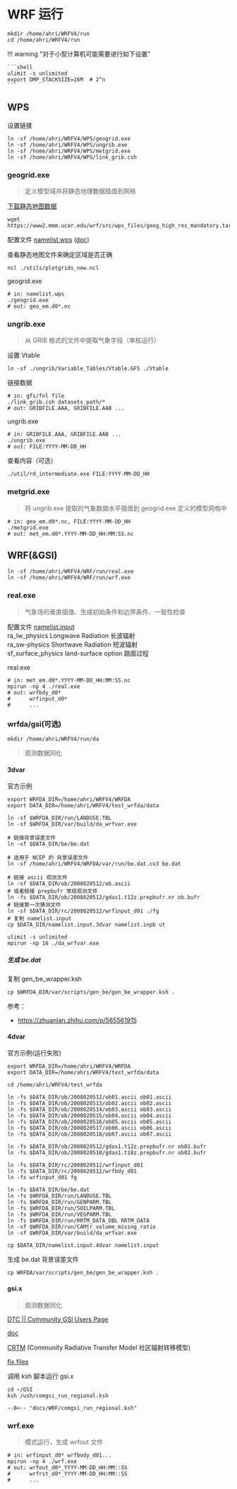 # WRF 运行

```shell
mkdir /home/ahri/WRFV4/run
cd /home/ahri/WRFV4/run
```

!!! warning "对于小型计算机可能需要进行如下设置"

    ```shell
    ulimit -s unlimited
    export OMP_STACKSIZE=16M  # 2^n
    ```

## WPS

设置链接

```shell
ln -sf /home/ahri/WRFV4/WPS/geogrid.exe
ln -sf /home/ahri/WRFV4/WPS/ungrib.exe
ln -sf /home/ahri/WRFV4/WPS/metgrid.exe
ln -sf /home/ahri/WRFV4/WPS/link_grib.csh
```

### geogrid.exe

> 定义模型域并将静态地理数据插值到网格

[下载静态地图数据](https://www2.mmm.ucar.edu/wrf/users/download/get_sources_wps_geog.html)

```shell
wget https://www2.mmm.ucar.edu/wrf/src/wps_files/geog_high_res_mandatory.tar.gz
```

配置文件 [namelist.wps](https://github.com/wrf-model/WPS/blob/master/namelist.wps)
([doc](https://www2.mmm.ucar.edu/wrf/users/namelist_best_prac_wps.html))

查看静态地图文件来确定区域是否正确

```shell
ncl ./utils/plotgrids_new.ncl
```

geogrid.exe

```shell
# in: namelist.wps
./geogrid.exe
# out: geo_em.d0*.nc
```

### ungrib.exe

> 从 GRIB 格式的文件中提取气象字段（单核运行）

设置 Vtable

```shell
ln -sf ./ungrib/Variable_Tables/Vtable.GFS ./Vtable
```

链接数据

```shell
# in: gfs/fnl file
./link_grib.csh datasets_path/*
# out: GRIBFILE.AAA, GRIBFILE.AAB ...
```

ungrib.exe

```shell
# in: GRIBFILE.AAA, GRIBFILE.AAB ...
./ungrib.exe
# out: FILE:YYYY-MM-DD_HH
```

查看内容（可选）

```shell
./util/rd_intermediate.exe FILE:YYYY-MM-DD_HH
```

### metgrid.exe

> 将 ungrib.exe 提取的气象数据水平插值到 geogrid.exe 定义的模型网格中

```shell
# in: geo_em.d0*.nc, FILE:YYYY-MM-DD_HH
./metgrid.exe
# out: met_em.d0*.YYYY-MM-DD_HH:MM:SS.nc
```

[//]: # (Note: The following floating-point exceptions are signalling: IEEE_OVERFLOW_FLAG IEEE_UNDERFLOW_FLAG IEEE_DENORMAL)

## WRF(&GSI)

```shell
ln -sf /home/ahri/WRFV4/WRF/run/real.exe
ln -sf /home/ahri/WRFV4/WRF/run/wrf.exe
```

### real.exe

> 气象场的垂直插值、生成初始条件和边界条件、一致性检查

配置文件 [namelist.input](https://github.com/wrf-model/WRF/blob/master/run/README.namelist)<br>
ra_lw_physics Longwave Radiation 长波辐射<br>
ra_sw-physics Shortwave Radiation 短波辐射<br>
sf_surface_physics land-surface option 路面过程<br>

real.exe

```shell
# in: met_em.d0*.YYYY-MM-DD_HH:MM:SS.nc
mpirun -np 4 ./real.exe
# out: wrfbdy_d0*
#      wrfinput_d0*
#      ...
```

### wrfda/gsi(可选)

```shell
mkdir /home/ahri/WRFV4/run/da
```

> 观测数据同化

#### 3dvar

官方示例

```shell
export WRFDA_DIR=/home/ahri/WRFV4/WRFDA
export DATA_DIR=/home/ahri/WRFV4/test_wrfda/data

ln -sf $WRFDA_DIR/run/LANDUSE.TBL
ln -sf $WRFDA_DIR/var/build/da_wrfvar.exe

# 链接背景误差文件
ln -sf $DATA_DIR/be/be.dat

# 适用于 NCEP 的 背景误差文件
ln -sf /home/ahri/WRFV4/WRFDA/var/run/be.dat.cv3 be.dat

# 链接 ascii 观测文件
ln -sf $DATA_DIR/ob/2008020512/ob.ascii
# 或者链接 prepbufr 常规观测文件
ln -fs $DATA_DIR/ob/2008020512/gdas1.t12z.prepbufr.nr ob.bufr
# 链接第一次猜测文件
ln -sf $DATA_DIR/rc/2008020512/wrfinput_d01 ./fg
# 复制 namelist.input
cp $DATA_DIR/namelist.input.3dvar namelist.inpb ut

ulimit -s unlimited
mpirun -np 16 ./da_wrfvar.exe
```

##### 生成 be.dat

复制 gen_be_wrapper.ksh

```shell
cp $WRFDA_DIR/var/scripts/gen_be/gen_be_wrapper.ksh .
```

参考：

- https://zhuanlan.zhihu.com/p/565561915

#### 4dvar

官方示例(运行失败)

```shell
export WRFDA_DIR=/home/ahri/WRFV4/WRFDA
export DATA_DIR=/home/ahri/WRFV4/test_wrfda/data

cd /home/ahri/WRFV4/test_wrfda

ln -fs $DATA_DIR/ob/2008020512/ob01.ascii ob01.ascii
ln -fs $DATA_DIR/ob/2008020513/ob02.ascii ob02.ascii
ln -fs $DATA_DIR/ob/2008020514/ob03.ascii ob03.ascii
ln -fs $DATA_DIR/ob/2008020515/ob04.ascii ob04.ascii
ln -fs $DATA_DIR/ob/2008020516/ob05.ascii ob05.ascii
ln -fs $DATA_DIR/ob/2008020517/ob06.ascii ob06.ascii
ln -fs $DATA_DIR/ob/2008020518/ob07.ascii ob07.ascii

ln -fs $DATA_DIR/ob/2008020512/gdas1.t12z.prepbufr.nr ob01.bufr
ln -fs $DATA_DIR/ob/2008020518/gdas1.t18z.prepbufr.nr ob02.bufr

ln -fs $DATA_DIR/rc/2008020512/wrfinput_d01
ln -fs $DATA_DIR/rc/2008020512/wrfbdy_d01
ln -fs wrfinput_d01 fg

ln -fs $DATA_DIR/be/be.dat
ln -fs $WRFDA_DIR/run/LANDUSE.TBL
ln -fs $WRFDA_DIR/run/GENPARM.TBL
ln -fs $WRFDA_DIR/run/SOILPARM.TBL
ln -fs $WRFDA_DIR/run/VEGPARM.TBL
ln -fs $WRFDA_DIR/run/RRTM_DATA_DBL RRTM_DATA
ln -sf $WRFDA_DIR/run/CAMtr_volume_mixing_ratio
ln -sf $WRFDA_DIR/var/build/da_wrfvar.exe

cp $DATA_DIR/namelist.input.4dvar namelist.input
```

生成 be.dat 背景误差文件

```shell
cp WRFDA/var/scripts/gen_be/gen_be_wrapper.ksh .
```

#### gsi.x

> 观测数据同化

[DTC || Community GSI Users Page](https://dtcenter.ucar.edu/com-GSI/users/docs/)

[doc](https://dtcenter.ucar.edu/com-GSI/users/docs/users_guide/html_v3.7/)

[CRTM](https://dtcenter.org/dfiles/code/gsi/CRTM_v2.3.0.tar.gz) (Community Radiative Transfer Model 社区辐射转移模型)

[fix files](https://dtcenter.org/sites/default/files/comGSIv3.7_EnKFv1.3_fix_global.tar.gz)

调用 ksh 脚本运行 gsi.x

```shell
cd ~/GSI
ksh /ush/comgsi_run_regional.ksh
```

```shell title="comgsi_run_regional.ksh"
--8<-- "docs/WRF/comgsi_run_regional.ksh"
```

### wrf.exe

> 模式运行，生成 wrfout 文件

```shell
# in: wrfinput_d0* wrfbody_d01...
mpirun -np 4 ./wrf.exe
# out: wrfout_d0*_YYYY-MM-DD_HH:MM::SS
#      wrfrst_d0*_YYYY-MM-DD_HH:MM::SS
#      ...
```
